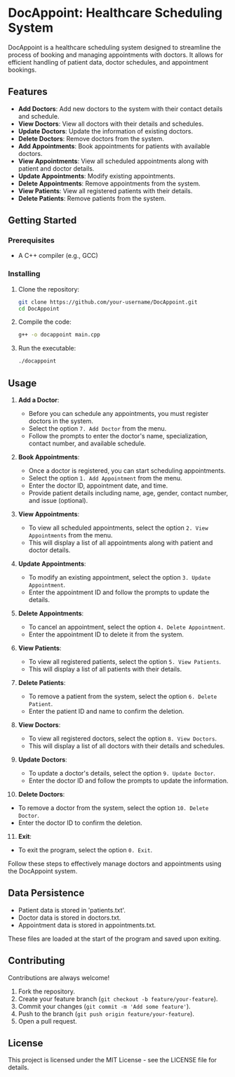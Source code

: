 
# DocAppoint: Healthcare Scheduling System

DocAppoint is a healthcare scheduling system designed to streamline the process of booking and managing appointments with doctors. It allows for efficient handling of patient data, doctor schedules, and appointment bookings.



## Features


- **Add Doctors**: Add new doctors to the system with their contact details and schedule.
- **View Doctors**: View all doctors with their details and schedules.
- **Update Doctors**: Update the information of existing doctors.
- **Delete Doctors**: Remove doctors from the system.
- **Add Appointments**: Book appointments for patients with available doctors.
- **View Appointments**: View all scheduled appointments along with patient and doctor details.
- **Update Appointments**: Modify existing appointments.
- **Delete Appointments**: Remove appointments from the system.
- **View Patients**: View all registered patients with their details.
- **Delete Patients**: Remove patients from the system.


## Getting Started

### Prerequisites

- A C++ compiler (e.g., GCC)

### Installing

1. Clone the repository:
   ```sh
   git clone https://github.com/your-username/DocAppoint.git
   cd DocAppoint
2. Compile the code:
   ```sh
   g++ -o docappoint main.cpp
3. Run the executable:
   ```sh
   ./docappoint

## Usage

1. **Add a Doctor**: 
   - Before you can schedule any appointments, you must register doctors in the system.
   - Select the option `7. Add Doctor` from the menu.
   - Follow the prompts to enter the doctor's name, specialization, contact number, and available schedule.

2. **Book Appointments**: 
   - Once a doctor is registered, you can start scheduling appointments.
   - Select the option `1. Add Appointment` from the menu.
   - Enter the doctor ID, appointment date, and time.
   - Provide patient details including name, age, gender, contact number, and issue (optional).

3. **View Appointments**: 
   - To view all scheduled appointments, select the option `2. View Appointments` from the menu.
   - This will display a list of all appointments along with patient and doctor details.

4. **Update Appointments**: 
   - To modify an existing appointment, select the option `3. Update Appointment`.
   - Enter the appointment ID and follow the prompts to update the details.

5. **Delete Appointments**: 
   - To cancel an appointment, select the option `4. Delete Appointment`.
   - Enter the appointment ID to delete it from the system.

6. **View Patients**: 
   - To view all registered patients, select the option `5. View Patients`.
   - This will display a list of all patients with their details.

7. **Delete Patients**: 
   - To remove a patient from the system, select the option `6. Delete Patient`.
   - Enter the patient ID and name to confirm the deletion.

8. **View Doctors**: 
   - To view all registered doctors, select the option `8. View Doctors`.
   - This will display a list of all doctors with their details and schedules.

9. **Update Doctors**: 
   - To update a doctor's details, select the option `9. Update Doctor`.
   - Enter the doctor ID and follow the prompts to update the information.

10. **Delete Doctors**: 
   - To remove a doctor from the system, select the option `10. Delete Doctor`.
   - Enter the doctor ID to confirm the deletion.

11. **Exit**: 
   - To exit the program, select the option `0. Exit`.

Follow these steps to effectively manage doctors and appointments using the DocAppoint system.



## Data Persistence

- Patient data is stored in 'patients.txt'.
- Doctor data is stored in doctors.txt.
- Appointment data is stored in appointments.txt.

These files are loaded at the start of the program and saved upon exiting.
## Contributing

Contributions are always welcome!

1. Fork the repository.
2. Create your feature branch (`git checkout -b feature/your-feature`).
3. Commit your changes (`git commit -m 'Add some feature'`).
4. Push to the branch (`git push origin feature/your-feature`).
5. Open a pull request.
                              
## License

This project is licensed under the MIT License - see the LICENSE file for details.

